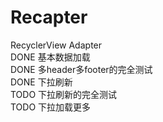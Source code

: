 # Recapter  
RecyclerView Adapter  
DONE 基本数据加载  
DONE 多header多footer的完全测试  
DONE 下拉刷新  
TODO 下拉刷新的完全测试  
TODO 下拉加载更多

